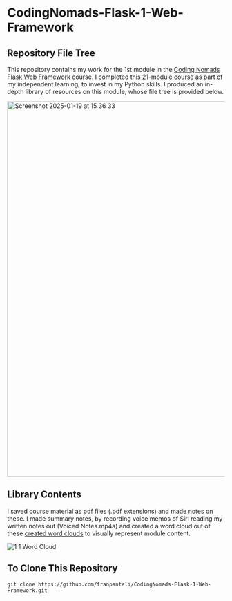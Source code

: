 # CodingNomads-Flask-1-Web-Framework
## Repository File Tree
This repository contains my work for the 1st module in the [Coding Nomads Flask Web Framework](https://codingnomads.com/course/python-flask-web-framework) course. I completed this 21-module course as part of my independent learning, to invest in my Python skills. I produced an in-depth library of resources on this module, whose file tree is provided below. 

<img width="868" alt="Screenshot 2025-01-19 at 15 36 33" src="https://github.com/user-attachments/assets/ea0578fa-2928-4983-b19c-7213e6652e37" />

## Library Contents
I saved course material as pdf files (.pdf extensions) and made notes on these. I made summary notes, by recording voice memos of Siri reading my written notes out (Voiced Notes.mp4a) and created a word cloud out of these [created word clouds](https://wordart.com/create) to visually represent module content.

![1 1 Word Cloud](https://github.com/user-attachments/assets/173bc1c1-f925-4747-8751-5ade26da723d)

## To Clone This Repository
```
git clone https://github.com/franpanteli/CodingNomads-Flask-1-Web-Framework.git
```
